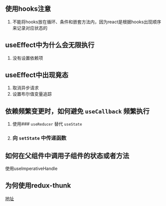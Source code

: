 ## 使用hooks注意

1. 不能将hooks放在循环、条件和嵌套方法内，因为react是根据hooks出现顺序来记录对应状态的

## useEffect中为什么会无限执行

1. 没有设置依赖项

## useEffect中出现竟态

1. 取消异步请求
2. 设置布尔值变量追踪

## 依赖频繁变更时，如何避免 `useCallback` 频繁执行

1. 使用### `useReducer` 替代 `useState`
2. ### 向 `setState` 中传递函数

## 如何在父组件中调用子组件的状态或者方法

使用useImperativeHandle

## 为何使用redux-thunk

[地址](https://juejin.cn/post/6869950884231675912)